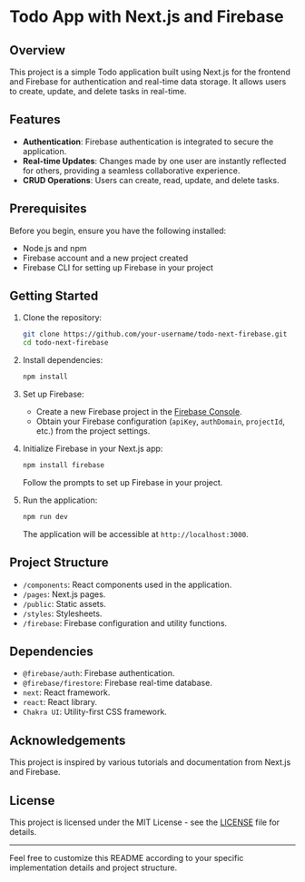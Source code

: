 # Todo App with Next.js and Firebase

## Overview

This project is a simple Todo application built using Next.js for the frontend and Firebase for authentication and real-time data storage. It allows users to create, update, and delete tasks in real-time.

## Features

- **Authentication**: Firebase authentication is integrated to secure the application.
- **Real-time Updates**: Changes made by one user are instantly reflected for others, providing a seamless collaborative experience.
- **CRUD Operations**: Users can create, read, update, and delete tasks.

## Prerequisites

Before you begin, ensure you have the following installed:

- Node.js and npm
- Firebase account and a new project created
- Firebase CLI for setting up Firebase in your project

## Getting Started

1. Clone the repository:

    ```bash
    git clone https://github.com/your-username/todo-next-firebase.git
    cd todo-next-firebase
    ```

2. Install dependencies:

    ```bash
    npm install
    ```

3. Set up Firebase:

    - Create a new Firebase project in the [Firebase Console](https://console.firebase.google.com/).
    - Obtain your Firebase configuration (`apiKey`, `authDomain`, `projectId`, etc.) from the project settings.
    

4. Initialize Firebase in your Next.js app:

    ```bash
    npm install firebase
    ```

    Follow the prompts to set up Firebase in your project.

5. Run the application:

    ```bash
    npm run dev
    ```

    The application will be accessible at `http://localhost:3000`.

## Project Structure

- `/components`: React components used in the application.
- `/pages`: Next.js pages.
- `/public`: Static assets.
- `/styles`: Stylesheets.
- `/firebase`: Firebase configuration and utility functions.

## Dependencies

- `@firebase/auth`: Firebase authentication.
- `@firebase/firestore`: Firebase real-time database.
- `next`: React framework.
- `react`: React library.
- `Chakra UI`: Utility-first CSS framework.

## Acknowledgements

This project is inspired by various tutorials and documentation from Next.js and Firebase.

## License

This project is licensed under the MIT License - see the [LICENSE](LICENSE) file for details.

---

Feel free to customize this README according to your specific implementation details and project structure.

